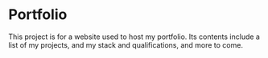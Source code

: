 # Portfolio

This project is for a website used to host my portfolio. Its contents include a list of my projects, and my stack and qualifications, and more to come.

